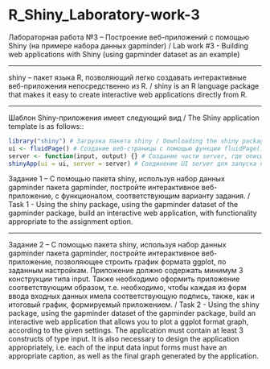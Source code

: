 # R_Shiny_Laboratory-work-3
Лабораторная работа №3 – Построение веб-приложений с помощью Shiny (на примере набора данных gapminder) / Lab work #3 - Building web applications with Shiny (using gapminder dataset as an example)
_________________________________________________________________________________________________________________________________________________________________________________________________________________________________________________________________________________
shiny – пакет языка R, позволяющий легко создавать интерактивные веб-приложения непосредственно из R. / shiny is an R language package that makes it easy to create interactive web applications directly from R.
_________________________________________________________________________________________________________________________________________________________________________________________________________________________________________________________________________________

Шаблон Shiny-приложения имеет следующий вид / The Shiny application template is as follows::

```R
library("shiny") # Загрузка пакета shiny / Downloading the shiny package
ui <- fluidPage() # Создание веб-страницы с помощью функции fluidPage() UI -- приложения Shiny / Create a web page using fluidPage() UI -- Shiny application
server <- function(input, output) {} # Создание части server, где описывается логика приложения / Creating a server part that describes the application logic
shinyApp(ui = ui, server = server) # Соединение UI server для запуска приложения / UI server connection to run the application
``` 

Задание 1 – С помощью пакета shiny, используя набор данных gapminder пакета gapminder, постройте интерактивное веб-приложение, с функционалом, соответствующим варианту задания. / Task 1 - Using the shiny package, using the gapminder dataset of the gapminder package, build an interactive web application, with functionality appropriate to the assignment option.
_________________________________________________________________________________________________________________________________________________________________________________________________________________________________________________________________________________
Задание 2 – С помощью пакета shiny, используя набор данных gapminder пакета gapminder, постройте интерактивное веб-приложение, позволяющее строить график формата ggplot, по заданным настройкам. Приложение должно содержать минимум 3 конструкции типа input. Также необходимо оформить приложение соответствующим образом, т.е. необходимо, чтобы каждая из форм ввода входных данных имела соответствующую подпись, также, как и итоговый график, формируемый приложением. / Task 2 - Using the shiny package, using the gapminder dataset of the gapminder package, build an interactive web application that allows you to plot a ggplot format graph, according to the given settings. The application must contain at least 3 constructs of type input. It is also necessary to design the application appropriately, i.e. each of the input data input forms must have an appropriate caption, as well as the final graph generated by the application.

